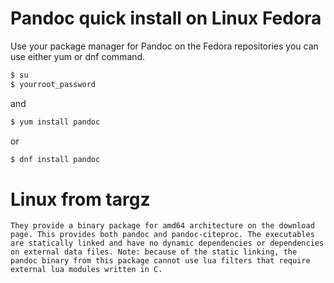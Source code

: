 # Pandoc quick install on Linux Fedora

  Use your package manager for Pandoc on the Fedora repositories you can use either yum or dnf command.

~~~bash
$ su
$ yourroot_password
~~~

and

~~~bash
$ yum install pandoc
~~~

or

~~~bash	
$ dnf install pandoc
~~~


# Linux from targz
[download link]:https://github.com/jgm/pandoc/releases/latest
  
    They provide a binary package for amd64 architecture on the download page. This provides both pandoc and pandoc-citeproc. The executables are statically linked and have no dynamic dependencies or dependencies on external data files. Note: because of the static linking, the pandoc binary from this package cannot use lua filters that require external lua modules written in C.

[Source from Pandoc a universal document converter]:https://pandoc.org/installing.html
